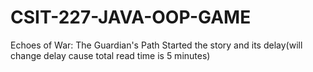 # CSIT-227-JAVA-OOP-GAME
Echoes of War: The Guardian's Path
Started the story and its delay(will change delay cause total read time is 5 minutes)